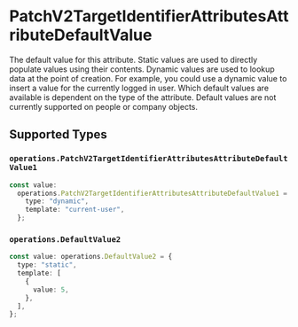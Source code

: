 # PatchV2TargetIdentifierAttributesAttributeDefaultValue

The default value for this attribute. Static values are used to directly populate values using their contents. Dynamic values are used to lookup data at the point of creation. For example, you could use a dynamic value to insert a value for the currently logged in user. Which default values are available is dependent on the type of the attribute. Default values are not currently supported on people or company objects.


## Supported Types

### `operations.PatchV2TargetIdentifierAttributesAttributeDefaultValue1`

```typescript
const value:
  operations.PatchV2TargetIdentifierAttributesAttributeDefaultValue1 = {
    type: "dynamic",
    template: "current-user",
  };
```

### `operations.DefaultValue2`

```typescript
const value: operations.DefaultValue2 = {
  type: "static",
  template: [
    {
      value: 5,
    },
  ],
};
```

